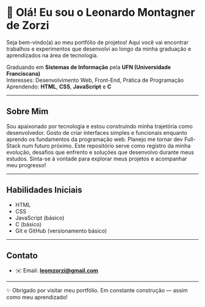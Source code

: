 # 👋 Olá! Eu sou o Leonardo Montagner de Zorzi

Seja bem-vindo(a) ao meu portfólio de projetos! Aqui você vai encontrar trabalhos e experimentos que desenvolvi ao longo da minha graduação e aprendizados na área de tecnologia.

 Graduando em **Sistemas de Informação** pela **UFN (Universidade Franciscana)**  
 Interesses: Desenvolvimento Web, Front-End, Prática de Programação  
 Aprendendo: **HTML**, **CSS**, **JavaScript** e **C**

---

##  Sobre Mim

Sou apaixonado por tecnologia e estou construindo minha trajetória como desenvolvedor. Gosto de criar interfaces simples e funcionais enquanto aprendo os fundamentos da programação web.
Planejo me tornar dev Full-Stack num futuro próximo.
Este repositório serve como registro da minha evolução, desafios que enfrento e soluções que desenvolvo durante meus estudos. Sinta-se à vontade para explorar meus projetos e acompanhar meu progresso!

---

##  Habilidades Iniciais

- HTML
- CSS
- JavaScript (básico)
- C (básico)
- Git e GitHub (versionamento básico)

---

## Contato
- ✉️ Email: **leomzorzi@gmail.com**
---

✨ Obrigado por visitar meu portfólio. Em constante construção — assim como meu aprendizado!
